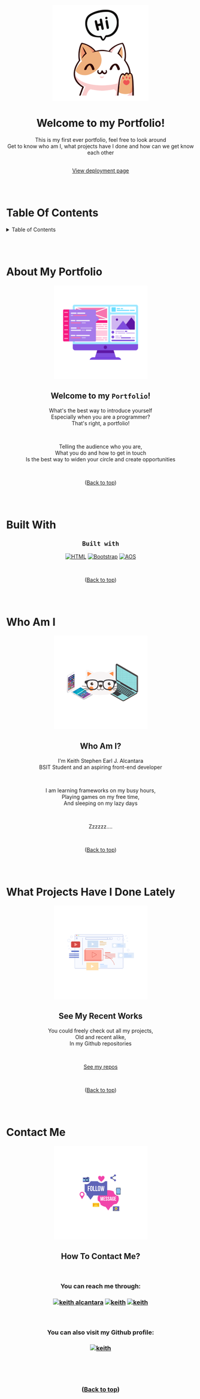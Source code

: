 <!-- HEADER -->

<br><br>
<div align="center">
   <a href="https://github.com/StephenAlcantara/my-portfolio">
    <img src="README-assets/greetings.png">
   </a>
   
   <h1>Welcome to my Portfolio!</h1>
   <p>This is my first ever portfolio, feel free to look around<br>
   Get to know who am I, what projects have I done and how can we get know each other</p>
   
   <br>
   
   <a href="https://stephenalcantara.github.io/my-portfolio/">
    View deployment page
   </a>
</div>
   
   <br><br>

<!-- TABLE OF CONTENTS -->

# Table Of Contents

<details>
   <summary>Table of Contents</summary>
      <ol>
        <li>
          <a href="#about-my-portfolio">About My Portfolio</a>
          <ul>
            <li>
              <a href="#built-with">Built with</a>
            </li>
          </ul>
        </li>
        <li>
          <a href="#who-am-i">Get to know me</a>
        </li>
        <li>
          <a href="#what-projects-have-i-done-lately">See my recent works</a>
        </li>
        <li>
          <a href="#contact-me">How to contact me</a>
        </li>
      </ol>
</details>

<br><br>

<!-- ABOUT MY PORTFOLIO -->

# About My Portfolio

<div align="center"> 
  <img src="README-assets/portfolio-thumb.png">
  
  <h2 id="about">Welcome to my <code>Portfolio</code>!</h2>
  <p>What's the best way to introduce yourself <br>
  Especially when you are a programmer? <br>
  That's right, a portfolio!</p>
  <br>
  <p>Telling the audience who you are,<br>
  What you do and how to get in touch <br>
  Is the best way to widen your circle and create opportunities</p>
  
  <br><p>(<a href="#table-of-contents">Back to top</a>)</p>
  
  <br><br>
</div>

<!-- BUILT WITH -->

# Built With

<div align="center"> 
  <h3>
    <kbd>Built with</kbd>
  </h3>
  
  [![HTML][HTML]][HTML-url]
  [![Bootstrap][Bootstrap.com]][Bootstrap-url]
  [![AOS][AOS]][AOS-url]
  
  
  <br><p>(<a href="#table-of-contents">Back to top</a>)</p>
  
  <br><br>
</div>

<!-- WHO AM I -->

# Who Am I

<div align="center"> 
  
  <img src="README-assets/who-thumb.png">

  <h2>Who Am I?</h2>
    <p>I'm Keith Stephen Earl J. Alcantara <br>
    BSIT Student and an aspiring front-end developer </p> <br>
   
<p>I am learning frameworks on my busy hours, <br>
  Playing games on my free time, <br>
  And sleeping on my lazy days</p> <br>

<p>Zzzzzz....</p>

   <br><p>(<a href="#table-of-contents">Back to top</a>)</p>
   
   <br><br>
</div>

<!-- WHAT PROJECTS HAVE I DONE LATELY -->

# What Projects Have I Done Lately

<div align="center">
  
  <img src="README-assets/projects-thumb.png">

  <h2>See My Recent Works</h2>
  <p>You could freely check out all my projects, <br>
  Old and recent alike, <br>
  In my Github repositories </p> <br>

  <a href="https://github.com/StephenAlcantara?tab=repositories"> See my repos </a>

  <br><p>(<a href="#table-of-contents">Back to top</a>)</p>
  
  <br><br>
</div>

<!-- CONTACT -->

# Contact Me

<div align="center"> 
  
  <img src="README-assets/contact-thumb.png">

  <h2>How To Contact Me?</h2> <br>

  <h3>You can reach me through: <h3>
  <p>
    <a href="https://www.facebook.com/keith.alcantara.3/" target="blank"><img src="https://raw.githubusercontent.com/rahuldkjain/github-profile-readme-generator/master/src/images/icons/Social/facebook.svg" alt="keith alcantara" height="30" width="40" /></a>
    <a href="https://twitter.com/Keith45865381" target="blank"><img src="https://raw.githubusercontent.com/rahuldkjain/github-profile-readme-generator/master/src/images/icons/Social/twitter.svg" alt="keith" height="30" width="40" /></a>
    <a href="mailto:keithalcantara13@gmail.com" target="blank"><img width="25" src="https://user-images.githubusercontent.com/5141132/50740364-7ea80880-1217-11e9-8faf-2348e31beedd.png" alt="keith" height="30" width="40"></a>
  </p><br>


  <h3>You can also visit my Github profile: <h3>
  <p>
    <a href="https://github.com/StephenAlcantara" target="blank"><img src="https://raw.githubusercontent.com/rahuldkjain/github-profile-readme-generator/master/src/images/icons/Social/github.svg" alt="keith" height="30" /></a>
  </p><br>
  
  <br><p>(<a href="#table-of-contents">Back to top</a>)</p>
</div>

<!-- MARKDOWN LINKS & IMAGES -->

[HTML]: https://img.shields.io/badge/HTML5-20232A?style=for-the-badge&logo=html5&logoColor=white
[HTML-url]: https://developer.mozilla.org/en-US/docs/Web/HTML

[Bootstrap.com]: https://img.shields.io/badge/Bootstrap5-563D7C?style=for-the-badge&logo=bootstrap&logoColor=white
[Bootstrap-url]: https://getbootstrap.com

[AOS]: https://img.shields.io/badge/AOS-F7DF1E?style=for-the-badge&logo=javascript&logoColor=black
[AOS-url]: https://michalsnik.github.io/aos/

